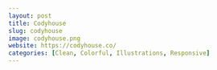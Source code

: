 ```yaml
---
layout: post
title: Codyhouse
slug: codyhouse
image: codyhouse.png
website: https://codyhouse.co/
categories: [Clean, Colorful, Illustrations, Responsive]
---
```

